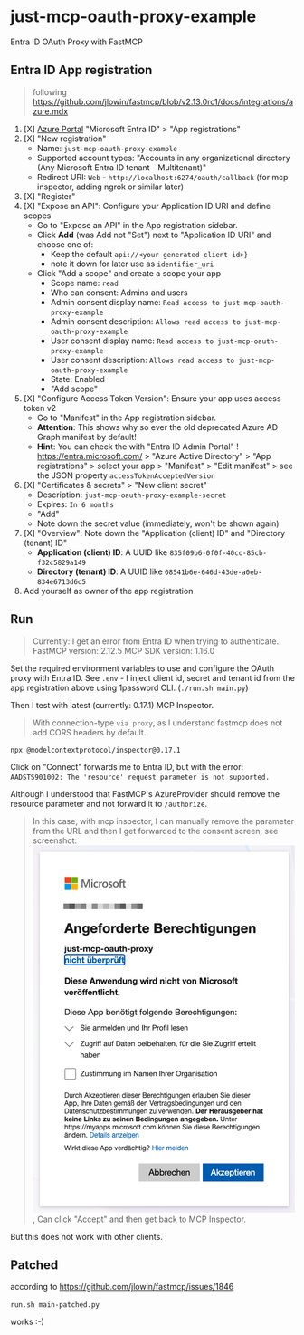 # just-mcp-oauth-proxy-example

Entra ID OAuth Proxy with FastMCP

## Entra ID App registration

> following https://github.com/jlowin/fastmcp/blob/v2.13.0rc1/docs/integrations/azure.mdx

1. [X] [Azure Portal](https://portal.azure.com/) "Microsoft Entra ID" > "App registrations"
2. [X] "New registration"
   - Name: `just-mcp-oauth-proxy-example`
   - Supported account types: "Accounts in any organizational directory (Any Microsoft Entra ID tenant - Multitenant)"
   - Redirect URI: `Web` - `http://localhost:6274/oauth/callback`
     (for mcp inspector, adding ngrok or similar later)
3. [X] "Register"
4. [X] "Expose an API": Configure your Application ID URI and define scopes
    - Go to "Expose an API" in the App registration sidebar.
    - Click **Add** (was Add not "Set") next to "Application ID URI" and choose one of:
        - Keep the default `api://<your generated client id>}`
        - note it down for later use as `identifier_uri`
    - Click "Add a scope" and create a scope your app
        - Scope name: `read`
        - Who can consent: Admins and users
        - Admin consent display name: `Read access to just-mcp-oauth-proxy-example`
        - Admin consent description: `Allows read access to just-mcp-oauth-proxy-example`
        - User consent display name: `Read access to just-mcp-oauth-proxy-example`
        - User consent description: `Allows read access to just-mcp-oauth-proxy-example`
        - State: Enabled
        - "Add scope"
5. [X] "Configure Access Token Version": Ensure your app uses access token v2
    - Go to "Manifest" in the App registration sidebar.
    - **Attention**: This shows why so ever the old deprecated Azure AD Graph manifest by default!
    - **Hint**: You can check the with "Entra ID Admin Portal" ! https://entra.microsoft.com/ > "Azure Active Directory" > "App registrations" > select your app > "Manifest" > "Edit manifest" > see the JSON property `accessTokenAcceptedVersion`
7. [X] "Certificates & secrets" > "New client secret"
    - Description: `just-mcp-oauth-proxy-example-secret`
    - Expires: `In 6 months`
    - "Add"
    - Note down the secret value (immediately, won't be shown again)
8. [X] "Overview": Note down the "Application (client) ID" and "Directory (tenant) ID"
    - **Application (client) ID**: A UUID like `835f09b6-0f0f-40cc-85cb-f32c5829a149`
    - **Directory (tenant) ID**: A UUID like `08541b6e-646d-43de-a0eb-834e6713d6d5`
9. Add yourself as owner of the app registration

## Run

> Currently: I get an error from Entra ID when trying to authenticate.
> FastMCP version: 2.12.5
> MCP SDK version: 1.16.0

Set the required environment variables to use and configure the OAuth proxy with Entra ID.
See `.env` - I inject client id, secret and tenant id from the app registration above using 1password CLI. (`./run.sh main.py`)

Then I test with latest (currently: 0.17.1) MCP Inspector.

> With connection-type `via proxy`, as I understand fastmcp does not add CORS headers by default.

```
npx @modelcontextprotocol/inspector@0.17.1
```

Click on "Connect" forwards me to Entra ID, but with the error:
`AADSTS901002: The 'resource' request parameter is not supported.`

Although I understood that FastMCP's AzureProvider should remove the resource parameter and not forward it to `/authorize`.

> In this case, with mcp inspector, I can manually remove the parameter from the URL and then I get forwarded to the consent screen, see screenshot: ![entra-id-consent.png](entra-id-consent.png), Can click "Accept" and then get back to MCP Inspector.

But this does not work with other clients.

## Patched

according to https://github.com/jlowin/fastmcp/issues/1846

`run.sh main-patched.py`

works :-)